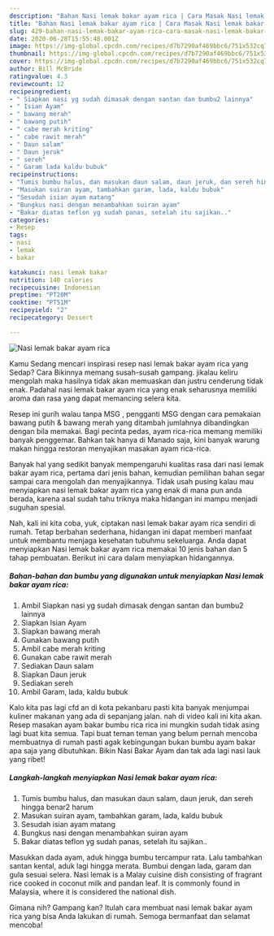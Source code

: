```yaml
---
description: "Bahan Nasi lemak bakar ayam rica | Cara Masak Nasi lemak bakar ayam rica Yang Sempurna"
title: "Bahan Nasi lemak bakar ayam rica | Cara Masak Nasi lemak bakar ayam rica Yang Sempurna"
slug: 429-bahan-nasi-lemak-bakar-ayam-rica-cara-masak-nasi-lemak-bakar-ayam-rica-yang-sempurna
date: 2020-06-28T15:55:48.001Z
image: https://img-global.cpcdn.com/recipes/d7b7290af469bbc6/751x532cq70/nasi-lemak-bakar-ayam-rica-foto-resep-utama.jpg
thumbnail: https://img-global.cpcdn.com/recipes/d7b7290af469bbc6/751x532cq70/nasi-lemak-bakar-ayam-rica-foto-resep-utama.jpg
cover: https://img-global.cpcdn.com/recipes/d7b7290af469bbc6/751x532cq70/nasi-lemak-bakar-ayam-rica-foto-resep-utama.jpg
author: Bill McBride
ratingvalue: 4.3
reviewcount: 12
recipeingredient:
- " Siapkan nasi yg sudah dimasak dengan santan dan bumbu2 lainnya"
- " Isian Ayam"
- " bawang merah"
- " bawang putih"
- " cabe merah kriting"
- " cabe rawit merah"
- " Daun salam"
- " Daun jeruk"
- " sereh"
- " Garam lada kaldu bubuk"
recipeinstructions:
- "Tumis bumbu halus, dan masukan daun salam, daun jeruk, dan sereh hingga benar2 harum"
- "Masukan suiran ayam, tambahkan garam, lada, kaldu bubuk"
- "Sesudah isian ayam matang"
- "Bungkus nasi dengan menambahkan suiran ayam"
- "Bakar diatas teflon yg sudah panas, setelah itu sajikan.."
categories:
- Resep
tags:
- nasi
- lemak
- bakar

katakunci: nasi lemak bakar 
nutrition: 140 calories
recipecuisine: Indonesian
preptime: "PT20M"
cooktime: "PT51M"
recipeyield: "2"
recipecategory: Dessert

---
```



![Nasi lemak bakar ayam rica](https://img-global.cpcdn.com/recipes/d7b7290af469bbc6/751x532cq70/nasi-lemak-bakar-ayam-rica-foto-resep-utama.jpg)

Kamu Sedang mencari inspirasi resep nasi lemak bakar ayam rica yang Sedap? Cara Bikinnya memang susah-susah gampang. jikalau keliru mengolah maka hasilnya tidak akan memuaskan dan justru cenderung tidak enak. Padahal nasi lemak bakar ayam rica yang enak seharusnya memiliki aroma dan rasa yang dapat memancing selera kita.

Resep ini gurih walau tanpa MSG , pengganti MSG dengan cara pemakaian bawang putih &amp; bawang merah yang ditambah jumlahnya dibandingkan dengan bila memakai. Bagi pecinta pedas, ayam rica-rica memang memiliki banyak penggemar. Bahkan tak hanya di Manado saja, kini banyak warung makan hingga restoran menyajikan masakan ayam rica-rica.

Banyak hal yang sedikit banyak mempengaruhi kualitas rasa dari nasi lemak bakar ayam rica, pertama dari jenis bahan, kemudian pemilihan bahan segar sampai cara mengolah dan menyajikannya. Tidak usah pusing kalau mau menyiapkan nasi lemak bakar ayam rica yang enak di mana pun anda berada, karena asal sudah tahu triknya maka hidangan ini mampu menjadi suguhan spesial.


Nah, kali ini kita coba, yuk, ciptakan nasi lemak bakar ayam rica sendiri di rumah. Tetap berbahan sederhana, hidangan ini dapat memberi manfaat untuk membantu menjaga kesehatan tubuhmu sekeluarga. Anda dapat menyiapkan Nasi lemak bakar ayam rica memakai 10 jenis bahan dan 5 tahap pembuatan. Berikut ini cara dalam menyiapkan hidangannya.

<!--inarticleads1-->

##### Bahan-bahan dan bumbu yang digunakan untuk menyiapkan Nasi lemak bakar ayam rica:

1. Ambil  Siapkan nasi yg sudah dimasak dengan santan dan bumbu2 lainnya
1. Siapkan  Isian Ayam
1. Siapkan  bawang merah
1. Gunakan  bawang putih
1. Ambil  cabe merah kriting
1. Gunakan  cabe rawit merah
1. Sediakan  Daun salam
1. Siapkan  Daun jeruk
1. Sediakan  sereh
1. Ambil  Garam, lada, kaldu bubuk


Kalo kita pas lagi cfd an di kota pekanbaru pasti kita banyak menjumpai kuliner makanan yang ada di sepanjang jalan. nah di video kali ini kita akan. Resep masakan ayam bakar bumbu rica rica ini mungkin sudah tidak asing lagi buat kita semua. Tapi buat teman teman yang belum pernah mencoba membuatnya di rumah pasti agak kebingungan bukan bumbu ayam bakar apa saja yang dibutuhkan. Bikin Nasi Bakar Ayam dan tak ada lagi nasi lauk yang ribet! 

<!--inarticleads2-->

##### Langkah-langkah menyiapkan Nasi lemak bakar ayam rica:

1. Tumis bumbu halus, dan masukan daun salam, daun jeruk, dan sereh hingga benar2 harum
1. Masukan suiran ayam, tambahkan garam, lada, kaldu bubuk
1. Sesudah isian ayam matang
1. Bungkus nasi dengan menambahkan suiran ayam
1. Bakar diatas teflon yg sudah panas, setelah itu sajikan..


Masukkan dada ayam, aduk hingga bumbu tercampur rata. Lalu tambahkan santan kental, aduk lagi hingga merata. Bumbui dengan lada, garam dan gula sesuai selera. Nasi lemak is a Malay cuisine dish consisting of fragrant rice cooked in coconut milk and pandan leaf. It is commonly found in Malaysia, where it is considered the national dish. 

Gimana nih? Gampang kan? Itulah cara membuat nasi lemak bakar ayam rica yang bisa Anda lakukan di rumah. Semoga bermanfaat dan selamat mencoba!
